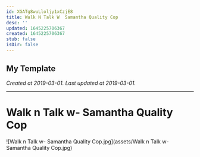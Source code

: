 ```yaml
---
id: XGATg8wuLloljy1xCzjE8
title: Walk N Talk W  Samantha Quality Cop
desc: ''
updated: 1645225706367
created: 1645225706367
stub: false
isDir: false
---
```

My Template
---

_Created at 2019-03-01._
_Last updated at 2019-03-01._




---

# Walk n Talk w- Samantha Quality Cop


![Walk n Talk w- Samantha Quality Cop.jpg](assets/Walk n Talk w- Samantha Quality Cop.jpg)

